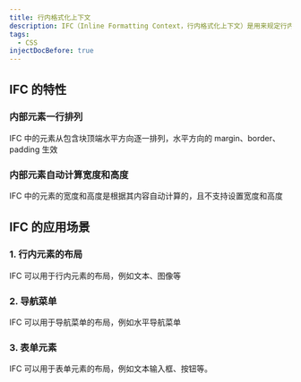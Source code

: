 ```yaml
---
title: 行内格式化上下文
description: IFC（Inline Formatting Context，行内格式化上下文）是用来规定行内元素的布局和排列方式的。IFC 的主要特点是行内元素在一行中排列，且每个元素的宽度和高度是根据其内容自动计算的。
tags:
  - CSS
injectDocBefore: true
---
```


## IFC 的特性

### 内部元素一行排列

IFC 中的元素从包含块顶端水平方向逐一排列，水平方向的 margin、border、padding 生效

### 内部元素自动计算宽度和高度

IFC 中的元素的宽度和高度是根据其内容自动计算的，且不支持设置宽度和高度

## IFC 的应用场景

### 1. 行内元素的布局

IFC 可以用于行内元素的布局，例如文本、图像等

### 2. 导航菜单

IFC 可以用于导航菜单的布局，例如水平导航菜单

### 3. 表单元素

IFC 可以用于表单元素的布局，例如文本输入框、按钮等。
